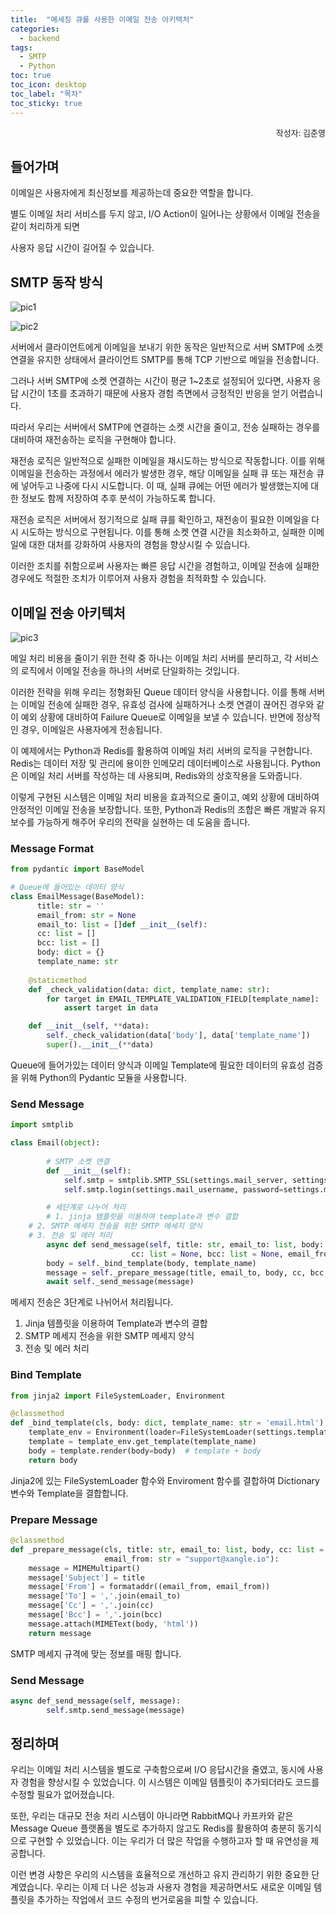 ```yaml
---
title:  "메세징 큐를 사용한 이메일 전송 아키텍처"
categories: 
  - backend
tags:
  - SMTP
  - Python
toc: true
toc_icon: desktop
toc_label: "목차"
toc_sticky: true
---
```

<div style="text-align: right;"><span style="font-size: 13px;">작성자: 김준영</span></div>




## 들어가며

이메일은 사용자에게 최신정보를 제공하는데 중요한 역할을 합니다.

별도 이메일 처리 서비스를 두지 않고, I/O Action이 일어나는 상황에서 이메일 전송을 같이 처리하게 되면

사용자 응답 시간이 길어질 수 있습니다.

## SMTP 동작 방식

![pic1](https://whoseop-unique.s3.ap-northeast-2.amazonaws.com/blog/2023-07-01/Untitled.png)

![pic2](https://whoseop-unique.s3.ap-northeast-2.amazonaws.com/blog/2023-07-01/Untitled+1.png)

서버에서 클라이언트에게 이메일을 보내기 위한 동작은 일반적으로 서버 SMTP에 소켓 연결을 유지한 상태에서 클라이언트 SMTP를 통해 TCP 기반으로 메일을 전송합니다.

그러나 서버 SMTP에 소켓 연결하는 시간이 평균 1~2초로 설정되어 있다면, 사용자 응답 시간이 1초를 초과하기 때문에 사용자 경험 측면에서 긍정적인 반응을 얻기 어렵습니다.

따라서 우리는 서버에서 SMTP에 연결하는 소켓 시간을 줄이고, 전송 실패하는 경우를 대비하여 재전송하는 로직을 구현해야 합니다.

재전송 로직은 일반적으로 실패한 이메일을 재시도하는 방식으로 작동합니다. 이를 위해 이메일을 전송하는 과정에서 에러가 발생한 경우, 해당 이메일을 실패 큐 또는 재전송 큐에 넣어두고 나중에 다시 시도합니다. 이 때, 실패 큐에는 어떤 에러가 발생했는지에 대한 정보도 함께 저장하여 추후 분석이 가능하도록 합니다.

재전송 로직은 서버에서 정기적으로 실패 큐를 확인하고, 재전송이 필요한 이메일을 다시 시도하는 방식으로 구현됩니다. 이를 통해 소켓 연결 시간을 최소화하고, 실패한 이메일에 대한 대처를 강화하여 사용자의 경험을 향상시킬 수 있습니다.

이러한 조치를 취함으로써 사용자는 빠른 응답 시간을 경험하고, 이메일 전송에 실패한 경우에도 적절한 조치가 이루어져 사용자 경험을 최적화할 수 있습니다.

## 이메일 전송 아키텍처

![pic3](https://whoseop-unique.s3.ap-northeast-2.amazonaws.com/blog/2023-07-01/undefined_(7).png)

메일 처리 비용을 줄이기 위한 전략 중 하나는 이메일 처리 서버를 분리하고, 각 서비스의 로직에서 이메일 전송을 하나의 서버로 단일화하는 것입니다.

이러한 전략을 위해 우리는 정형화된 Queue 데이터 양식을 사용합니다. 이를 통해 서버는 이메일 전송에 실패한 경우, 유효성 검사에 실패하거나 소켓 연결이 끊어진 경우와 같이 예외 상황에 대비하여 Failure Queue로 이메일을 보낼 수 있습니다. 반면에 정상적인 경우, 이메일은 사용자에게 전송됩니다.

이 예제에서는 Python과 Redis를 활용하여 이메일 처리 서버의 로직을 구현합니다. Redis는 데이터 저장 및 관리에 용이한 인메모리 데이터베이스로 사용됩니다. Python은 이메일 처리 서버를 작성하는 데 사용되며, Redis와의 상호작용을 도와줍니다.

이렇게 구현된 시스템은 이메일 처리 비용을 효과적으로 줄이고, 예외 상황에 대비하여 안정적인 이메일 전송을 보장합니다. 또한, Python과 Redis의 조합은 빠른 개발과 유지보수를 가능하게 해주어 우리의 전략을 실현하는 데 도움을 줍니다.

### Message Format

```python
from pydantic import BaseModel

# Queue에 들어있는 데이터 양식
class EmailMessage(BaseModel):
	  title: str = ''
	  email_from: str = None
	  email_to: list = []def __init__(self):
	  cc: list = []
	  bcc: list = []
	  body: dict = {}
	  template_name: str
    
    @staticmethod
    def _check_validation(data: dict, template_name: str):
        for target in EMAIL_TEMPLATE_VALIDATION_FIELD[template_name]:
            assert target in data

    def __init__(self, **data):
        self._check_validation(data['body'], data['template_name'])
        super().__init__(**data)
```

Queue에 들어가있는 데이터 양식과 이메일 Template에 필요한 데이터의 유효성 검증을 위해 Python의 Pydantic 모듈을 사용합니다. 

### Send Message

```python
import smtplib

class Email(object):
	
		# SMTP 소켓 연결
		def __init__(self):
		    self.smtp = smtplib.SMTP_SSL(settings.mail_server, settings.mail_port)
		    self.smtp.login(settings.mail_username, password=settings.mail_password)

		# 세단계로 나누어 처리
		# 1. jinja 템플릿을 이용하여 template과 변수 결합
    # 2. SMTP 메세지 전송을 위한 SMTP 메세지 양식 
    # 3. 전송 및 에러 처리
		async def send_message(self, title: str, email_to: list, body: dict, template_name: str = 'email.html',
                           cc: list = None, bcc: list = None, email_from: str = "support@xangle.io"):
        body = self._bind_template(body, template_name)
        message = self._prepare_message(title, email_to, body, cc, bcc, email_from)
        await self._send_message(message)
```

메세지 전송은 3단계로 나뉘어서 처리됩니다.

1. Jinja 템플릿을 이용하여 Template과 변수의 결합
2. SMTP 메세지 전송을 위한 SMTP 메세지 양식
3. 전송 및 에러 처리

### Bind Template

```python
from jinja2 import FileSystemLoader, Environment

@classmethod
def _bind_template(cls, body: dict, template_name: str = 'email.html'):
    template_env = Environment(loader=FileSystemLoader(settings.template_folder))
    template = template_env.get_template(template_name)
    body = template.render(body=body)  # template + body
    return body
```

Jinja2에 있는 FileSystemLoader 함수와 Enviroment 함수를 결합하여 Dictionary 변수와 Template을 결합합니다.

### Prepare Message

```python
@classmethod
def _prepare_message(cls, title: str, email_to: list, body, cc: list = None, bcc: list = None,
                     email_from: str = "support@xangle.io"):
    message = MIMEMultipart()
    message['Subject'] = title
    message['From'] = formataddr((email_from, email_from))
    message['To'] = ','.join(email_to)
    message['Cc'] = ','.join(cc)
    message['Bcc'] = ','.join(bcc)
    message.attach(MIMEText(body, 'html'))
    return message
```

SMTP 메세지 규격에 맞는 정보를 매핑 합니다.

### Send Message

```python
async def_send_message(self, message):
		self.smtp.send_message(message)
```

## 정리하며

우리는 이메일 처리 시스템을 별도로 구축함으로써 I/O 응답시간을 줄였고, 동시에 사용자 경험을 향상시킬 수 있었습니다. 이 시스템은 이메일 템플릿이 추가되더라도 코드를 수정할 필요가 없어졌습니다.

또한, 우리는 대규모 전송 처리 시스템이 아니라면 RabbitMQ나 카프카와 같은 Message Queue 플랫폼을 별도로 추가하지 않고도 Redis를 활용하여 충분히 동기식으로 구현할 수 있었습니다. 이는 우리가 더 많은 작업을 수행하고자 할 때 유연성을 제공합니다.

이런 변경 사항은 우리의 시스템을 효율적으로 개선하고 유지 관리하기 위한 중요한 단계였습니다. 우리는 이제 더 나은 성능과 사용자 경험을 제공하면서도 새로운 이메일 템플릿을 추가하는 작업에서 코드 수정의 번거로움을 피할 수 있습니다.